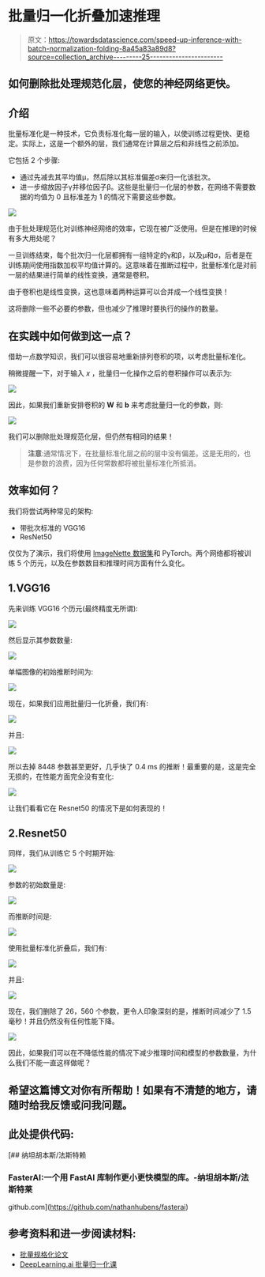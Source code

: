 # 批量归一化折叠加速推理

> 原文：<https://towardsdatascience.com/speed-up-inference-with-batch-normalization-folding-8a45a83a89d8?source=collection_archive---------25----------------------->

## 如何删除批处理规范化层，使您的神经网络更快。

## 介绍

批量标准化是一种技术，它负责标准化每一层的输入，以使训练过程更快、更稳定。实际上，这是一个额外的层，我们通常在计算层之后和非线性之前添加。

它包括 2 个步骤:

*   通过先减去其平均值μ，然后除以其标准偏差σ来归一化该批次。
*   进一步缩放因子γ并移位因子β。这些是批量归一化层的参数，在网络不需要数据的均值为 0 且标准差为 1 的情况下需要这些参数。

![](img/9fa8eccafb7573c8c5e3076b5e47c704.png)

由于批处理规范化对训练神经网络的效率，它现在被广泛使用。但是在推理的时候有多大用处呢？

一旦训练结束，每个批次归一化层都拥有一组特定的γ和β，以及μ和σ，后者是在训练期间使用指数加权平均值计算的。这意味着在推断过程中，批量标准化是对前一层的结果进行简单的线性变换，通常是卷积。

由于卷积也是线性变换，这也意味着两种运算可以合并成一个线性变换！

这将删除一些不必要的参数，但也减少了推理时要执行的操作的数量。

## 在实践中如何做到这一点？

借助一点数学知识，我们可以很容易地重新排列卷积的项，以考虑批量标准化。

稍微提醒一下，对于输入 *x* ，批量归一化操作之后的卷积操作可以表示为:

![](img/d0ef444f6edc8fc7b7d2508448234fa6.png)

因此，如果我们重新安排卷积的 **W** 和 **b** 来考虑批量归一化的参数，则:

![](img/bb8e3753e9d65e904c4e63f41cdaf743.png)

我们可以删除批处理规范化层，但仍然有相同的结果！

> **注意**:通常情况下，在批量标准化层之前的层中没有偏差。这是无用的，也是参数的浪费，因为任何常数都将被批量标准化所抵消。

## 效率如何？

我们将尝试两种常见的架构:

*   带批次标准的 VGG16
*   ResNet50

仅仅为了演示，我们将使用 [ImageNette 数据集](https://github.com/fastai/imagenette)和 PyTorch。两个网络都将被训练 5 个历元，以及在参数数目和推理时间方面有什么变化。

## 1.VGG16

先来训练 VGG16 个历元(最终精度无所谓):

![](img/db2324aa926542a57d17fe7ed66b5f9c.png)

然后显示其参数数量:

![](img/6107caf323fc0f9c1d0930c93a5aa90a.png)

单幅图像的初始推断时间为:

![](img/cfaaf767b26f578d937994de62cb0b92.png)

现在，如果我们应用批量归一化折叠，我们有:

![](img/e105611140b38d73fe70cf7156d25962.png)

并且:

![](img/3e08e8887a36b42b337343bb074952e7.png)

所以去掉 8448 参数甚至更好，几乎快了 0.4 ms 的推断！最重要的是，这是完全无损的，在性能方面完全没有变化:

![](img/035fbf65e9784b6dade06121ed4e73e9.png)

让我们看看它在 Resnet50 的情况下是如何表现的！

## 2.Resnet50

同样，我们从训练它 5 个时期开始:

![](img/b3f4db8a5346170b3262724c7b493dc0.png)

参数的初始数量是:

![](img/2ebf0851f1e6c9ebe912ded73af92bd6.png)

而推断时间是:

![](img/0891bed869c81cb65854f2b2ce2900fb.png)

使用批量标准化折叠后，我们有:

![](img/9008f80999b19ac8833ea64ee8c8c212.png)

并且:

![](img/1fc6d33dea8a6ed211f9f18087d79d0c.png)

现在，我们删除了 26，560 个参数，更令人印象深刻的是，推断时间减少了 1.5 毫秒！并且仍然没有任何性能下降。

![](img/9246d7d826071b4b679a94b023704fae.png)

因此，如果我们可以在不降低性能的情况下减少推理时间和模型的参数数量，为什么我们不能一直这样做呢？

## 希望这篇博文对你有所帮助！如果有不清楚的地方，请随时给我反馈或问我问题。

## 此处提供代码:

[](https://github.com/nathanhubens/fasterai) [## 纳坦胡本斯/法斯特赖

### FasterAI:一个用 FastAI 库制作更小更快模型的库。-纳坦胡本斯/法斯特莱

github.com](https://github.com/nathanhubens/fasterai) 

## 参考资料和进一步阅读材料:

*   [批量规格化论文](https://arxiv.org/pdf/1502.03167.pdf)
*   [DeepLearning.ai 批量归一化课](https://www.youtube.com/watch?v=tNIpEZLv_eg&t=1s)